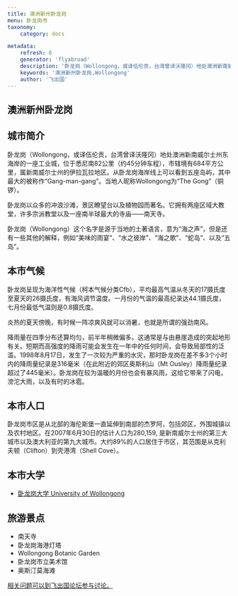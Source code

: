 ```yaml
---
title: 澳洲新州卧龙岗
menu: 卧龙岗市
taxonomy:
    category: docs

metadata:
    refresh: 0
    generator: 'flyabroad'
    description: '卧龙岗（Wollongong，或译伍伦贡，台湾曾译沃隆冈）地处澳洲新南威尔士州东海岸的一座工业城，位于悉尼南82公里（约45分钟车程），市辖境有684平方公里，属新南威尔士州的伊拉瓦拉地区。从卧龙岗海岸线上可以看到五座岛屿，其中最大的被称作“Gang-man-gang”。当地人昵称Wollongong为“The Gong”（铜锣）。。'
    keywords: '澳洲新州卧龙岗,Wollongong'
    author: '飞出国'
---
```


## 澳洲新州卧龙岗 ##

## 城市简介 ##

卧龙岗（Wollongong，或译伍伦贡，台湾曾译沃隆冈）地处澳洲新南威尔士州东海岸的一座工业城，位于悉尼南82公里（约45分钟车程），市辖境有684平方公里，属新南威尔士州的伊拉瓦拉地区。从卧龙岗海岸线上可以看到五座岛屿，其中最大的被称作“Gang-man-gang”。当地人昵称Wollongong为“The Gong”（铜锣）。

卧龙岗以众多的冲浪沙滩，景区瞭望台以及植物园而著名。它拥有两座区域大教堂，许多宗派教堂以及一座南半球最大的寺庙——南天寺。

卧龙岗（Wollongong）这个名字是源于当地的土著语言，意为“海之声”，但是还有一些其他的解释，例如“美味的雨宴”、“水之彼岸”、“海之歌”、“蛇岛”、以及“五岛”。

## 本市气候 ##

卧龙岗呈现为海洋性气候（柯本气候分类Cfb），平均最高气温从冬天的17摄氏度至夏天的26摄氏度，有海风调节温度。一月份的气温的最高纪录达44.1摄氏度，七月份最低气温则是0.8摄氏度。

炎热的夏天傍晚，有时候一阵凉爽风就可以消暑，也就是所谓的强劲南风。

降雨量在四季分布还算均匀，前半年稍微偏多。这通常是与由悬崖造成的突起地形有关。短期而高强度的降雨可能会发生在一年中的任何时间，会导致局部性的泛滥。1998年8月17日，发生了一次较为严重的水灾，那时卧龙岗在差不多3个小时内的降雨量纪录是316毫米（在此附近的郊区奥斯利山（Mt Ousley）降雨量纪录超过了445毫米）。卧龙岗在较为温暖的月份也会有暴风雨，这给它带来了闪电，滂沱大雨，以及有时的冰雹。

## 本市人口 ##

卧龙岗市区是从北部的海伦斯堡一直延伸到南部的杰罗阿，包括郊区，外围城镇以及农村地区。在2007年6月30日的估计人口为280,159, 是新南威尔士州的第三大城市以及澳大利亚的第九大城市。大约89%的人口居住于市区，其范围是从克利夫顿（Clifton）到壳港湾（Shell Cove）。

## 本市大学 ##

- [卧龙岗大学 University of Wollongong](../uow) 

## 旅游景点 ##

- 南天寺
- 卧龙岗海港灯塔
- Wollongong Botanic Garden
- 卧龙岗市立美术馆
- 奥斯汀莫海滩


[相关问题可以到飞出国论坛参与讨论。](http://bbs.fcgvisa.com/t/17242?target=_blank)